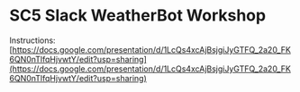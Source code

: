 # SC5 Slack WeatherBot Workshop

Instructions: [https://docs.google.com/presentation/d/1LcQs4xcAjBsjgiJyGTFQ_2a20_FK6QN0nTlfqHjvwtY/edit?usp=sharing](https://docs.google.com/presentation/d/1LcQs4xcAjBsjgiJyGTFQ_2a20_FK6QN0nTlfqHjvwtY/edit?usp=sharing)
